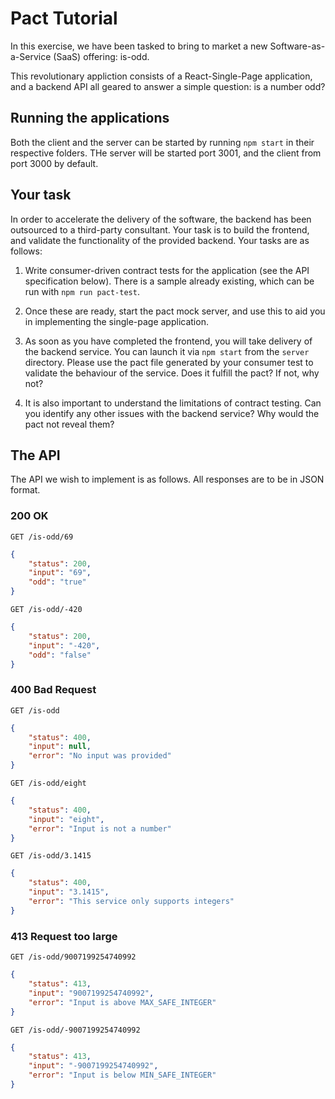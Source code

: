 # Pact Tutorial

In this exercise, we have been tasked to bring to market a new Software-as-a-Service (SaaS) offering: is-odd.

This revolutionary appliction consists of a React-Single-Page application, and a backend API all geared to answer a simple question: is a number odd?

## Running the applications

Both the client and the server can be started by running `npm start` in their respective folders. THe server will be started port 3001, and the client from port 3000 by default.

## Your task

In order to accelerate the delivery of the software, the backend has been outsourced to a third-party consultant. Your task is to build the frontend, and validate the functionality of the provided backend. Your tasks are as follows:

1. Write consumer-driven contract tests for the application (see the API specification below). There is a sample already existing, which can be run with `npm run pact-test`.

2. Once these are ready, start the pact mock server, and use this to aid you in implementing the single-page application.

3. As soon as you have completed the frontend, you will take delivery of the backend service. You can launch it via `npm start` from the `server` directory. Please use the pact file generated by your consumer test to validate the behaviour of the service. Does it fulfill the pact? If not, why not?

4. It is also important to understand the limitations of contract testing. Can you identify any other issues with the backend service? Why would the pact not reveal them?

## The API

The API we wish to implement is as follows. All responses are to be in JSON format.

### 200 OK

`GET /is-odd/69`

```json
{
    "status": 200,
    "input": "69",
    "odd": "true"
}
```

`GET /is-odd/-420`

```json
{
    "status": 200,
    "input": "-420",
    "odd": "false"
}
```

### 400 Bad Request

`GET /is-odd`

```json
{
    "status": 400,
    "input": null,
    "error": "No input was provided"
}
```

`GET /is-odd/eight`

```json
{
    "status": 400,
    "input": "eight",
    "error": "Input is not a number"
}
```

`GET /is-odd/3.1415`

```json
{
    "status": 400,
    "input": "3.1415",
    "error": "This service only supports integers"
}
```

### 413 Request too large

`GET /is-odd/9007199254740992`

```json
{
    "status": 413,
    "input": "9007199254740992",
    "error": "Input is above MAX_SAFE_INTEGER"
}
```

`GET /is-odd/-9007199254740992`

```json
{
    "status": 413,
    "input": "-9007199254740992",
    "error": "Input is below MIN_SAFE_INTEGER"
}
```

